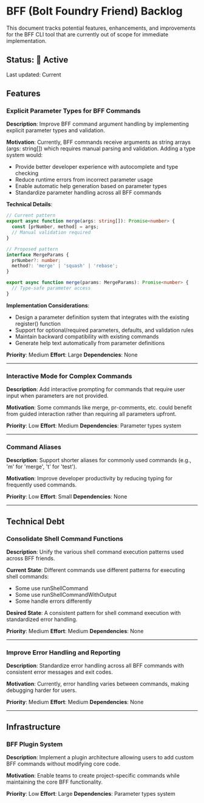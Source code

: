 # BFF (Bolt Foundry Friend) Backlog

This document tracks potential features, enhancements, and improvements for the BFF CLI tool that are currently out of scope for immediate implementation.

## Status: 🔄 Active

Last updated: Current

## Features

### Explicit Parameter Types for BFF Commands

**Description**: Improve BFF command argument handling by implementing explicit parameter types and validation.

**Motivation**: Currently, BFF commands receive arguments as string arrays (args: string[]) which requires manual parsing and validation. Adding a type system would:
- Provide better developer experience with autocomplete and type checking
- Reduce runtime errors from incorrect parameter usage
- Enable automatic help generation based on parameter types
- Standardize parameter handling across all BFF commands

**Technical Details**:
```typescript
// Current pattern
export async function merge(args: string[]): Promise<number> {
  const [prNumber, method] = args;
  // Manual validation required
}

// Proposed pattern
interface MergeParams {
  prNumber?: number;
  method?: 'merge' | 'squash' | 'rebase';
}

export async function merge(params: MergeParams): Promise<number> {
  // Type-safe parameter access
}
```

**Implementation Considerations**:
- Design a parameter definition system that integrates with the existing register() function
- Support for optional/required parameters, defaults, and validation rules
- Maintain backward compatibility with existing commands
- Generate help text automatically from parameter definitions

**Priority**: Medium
**Effort**: Large
**Dependencies**: None

---

### Interactive Mode for Complex Commands

**Description**: Add interactive prompting for commands that require user input when parameters are not provided.

**Motivation**: Some commands like merge, pr-comments, etc. could benefit from guided interaction rather than requiring all parameters upfront.

**Priority**: Low
**Effort**: Medium
**Dependencies**: Parameter types system

---

### Command Aliases

**Description**: Support shorter aliases for commonly used commands (e.g., 'm' for 'merge', 't' for 'test').

**Motivation**: Improve developer productivity by reducing typing for frequently used commands.

**Priority**: Low
**Effort**: Small
**Dependencies**: None

---

## Technical Debt

### Consolidate Shell Command Functions

**Description**: Unify the various shell command execution patterns used across BFF friends.

**Current State**: Different commands use different patterns for executing shell commands:
- Some use runShellCommand
- Some use runShellCommandWithOutput
- Some handle errors differently

**Desired State**: A consistent pattern for shell command execution with standardized error handling.

**Priority**: Medium
**Effort**: Medium
**Dependencies**: None

---

### Improve Error Handling and Reporting

**Description**: Standardize error handling across all BFF commands with consistent error messages and exit codes.

**Motivation**: Currently, error handling varies between commands, making debugging harder for users.

**Priority**: Medium
**Effort**: Medium
**Dependencies**: None

---

## Infrastructure

### BFF Plugin System

**Description**: Implement a plugin architecture allowing users to add custom BFF commands without modifying core code.

**Motivation**: Enable teams to create project-specific commands while maintaining the core BFF functionality.

**Priority**: Low
**Effort**: Large
**Dependencies**: Parameter types system